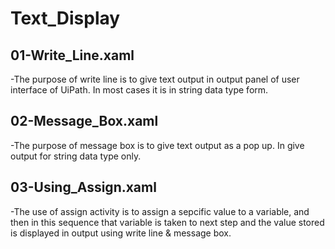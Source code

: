 # Text_Display

## 01-Write_Line.xaml
-The purpose of write line is to give text output in output panel of user interface of UiPath. In most cases it is in string data type form.

## 02-Message_Box.xaml
-The purpose of message box is to give text output as a pop up. In give output for string data type only.

## 03-Using_Assign.xaml
-The use of assign activity is to assign a sepcific value to a variable, and then in this sequence that variable is taken to next step and the value stored is displayed in output using write line & message box.